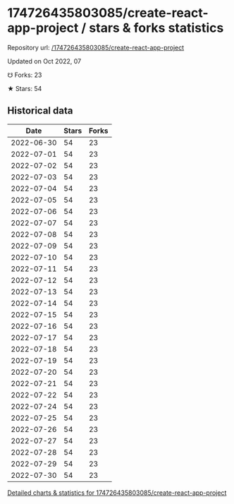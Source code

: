 # 174726435803085/create-react-app-project / stars & forks statistics

Repository url: [/174726435803085/create-react-app-project](https://github.com/174726435803085/create-react-app-project)

Updated on Oct 2022, 07

☋ Forks: 23

★ Stars: 54

## Historical data
| Date | Stars | Forks |
|------|-------|-------|
| 2022-06-30 | 54 | 23 | 
| 2022-07-01 | 54 | 23 | 
| 2022-07-02 | 54 | 23 | 
| 2022-07-03 | 54 | 23 | 
| 2022-07-04 | 54 | 23 | 
| 2022-07-05 | 54 | 23 | 
| 2022-07-06 | 54 | 23 | 
| 2022-07-07 | 54 | 23 | 
| 2022-07-08 | 54 | 23 | 
| 2022-07-09 | 54 | 23 | 
| 2022-07-10 | 54 | 23 | 
| 2022-07-11 | 54 | 23 | 
| 2022-07-12 | 54 | 23 | 
| 2022-07-13 | 54 | 23 | 
| 2022-07-14 | 54 | 23 | 
| 2022-07-15 | 54 | 23 | 
| 2022-07-16 | 54 | 23 | 
| 2022-07-17 | 54 | 23 | 
| 2022-07-18 | 54 | 23 | 
| 2022-07-19 | 54 | 23 | 
| 2022-07-20 | 54 | 23 | 
| 2022-07-21 | 54 | 23 | 
| 2022-07-22 | 54 | 23 | 
| 2022-07-24 | 54 | 23 | 
| 2022-07-25 | 54 | 23 | 
| 2022-07-26 | 54 | 23 | 
| 2022-07-27 | 54 | 23 | 
| 2022-07-28 | 54 | 23 | 
| 2022-07-29 | 54 | 23 | 
| 2022-07-30 | 54 | 23 | 


[Detailed charts & statistics for 174726435803085/create-react-app-project](https://reviewgithub.com/rep/174726435803085/create-react-app-project)
